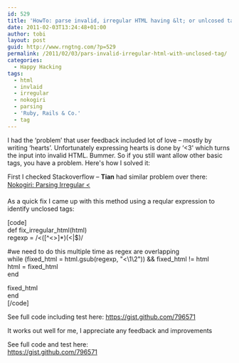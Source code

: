```yaml
---
id: 529
title: 'HowTo: parse invalid, irregular HTML having &lt; or unlcosed tags'
date: 2011-02-03T13:24:48+01:00
author: tobi
layout: post
guid: http://www.rngtng.com/?p=529
permalink: /2011/02/03/pars-invalid-irregular-html-with-unclosed-tag/
categories:
  - Happy Hacking
tags:
  - html
  - invlaid
  - irregular
  - nokogiri
  - parsing
  - 'Ruby, Rails & Co.'
  - tag
---
```

I had the &#8216;problem&#8217; that user feedback included lot of love &#8211; mostly by writing &#8216;hearts&#8217;. Unfortunately expressing hearts is done by &#8216;<3' which turns the input into invalid HTML. Bummer. So if you still want allow other basic tags, you have a problem. Here's how I solved it:

First I checked Stackoverflow &#8211; **Tian** had similar problem over there: [Nokogiri: Parsing Irregular <](http://stackoverflow.com/questions/3268387/nokogiri-parsing-irregular)

As a quick fix I came up with this method using a reqular expression to identify unclosed tags:

[code]  
def fix\_irregular\_html(html)  
regexp = /<([^<>]*)(<|$)/

#we need to do this multiple time as regex are overlapping  
while (fixed\_html = html.gsub(regexp, "<\\1\\2")) && fixed\_html != html  
html = fixed_html  
end

fixed_html  
end  
[/code]

See full code including test here: <https://gist.github.com/796571>

It works out well for me, I appreciate any feedback and improvements

See full code and test here:  
<https://gist.github.com/796571>